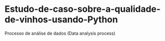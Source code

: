 # Estudo-de-caso-sobre-a-qualidade-de-vinhos-usando-Python
Processo de análise de dados (Data analysis process) 
